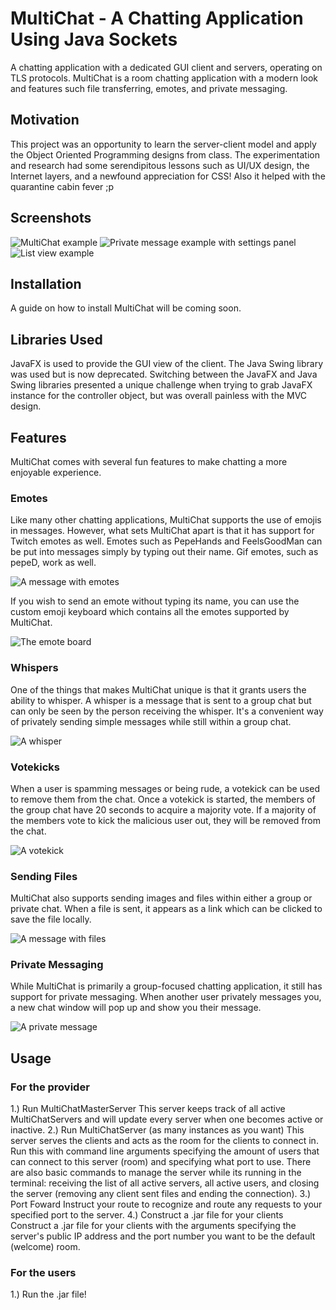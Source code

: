 # MultiChat - A Chatting Application Using Java Sockets
A chatting application with a dedicated GUI client and servers, operating on TLS protocols. MultiChat is a room chatting application with a modern look and features such file transferring, emotes, and private messaging.

## Motivation
This project was an opportunity to learn the server-client model and apply the Object Oriented Programming designs from class. The experimentation and research had some serendipitous lessons such as UI/UX design, the Internet layers, and a newfound appreciation for CSS! Also it helped with the quarantine cabin fever ;p

## Screenshots
![MultiChat example](./images/multichat_example.png)
![Private message example with settings panel](./images/privatemessage-settings-example.png)
![List view example](./images/listview-example.png)

## Installation
A guide on how to install MultiChat will be coming soon. 

## Libraries Used
JavaFX is used to provide the GUI view of the client. The Java Swing library was used but is now deprecated. Switching between the JavaFX and Java Swing libraries presented a unique challenge when trying to grab JavaFX instance for the controller object, but was overall painless with the MVC design.

## Features
MultiChat comes with several fun features to make chatting a more enjoyable experience. 

### Emotes
Like many other chatting applications, MultiChat supports the use of emojis in messages. However, what sets MultiChat apart is that it has support for Twitch emotes as well. Emotes such as PepeHands and FeelsGoodMan can be put into messages simply by typing out their name. Gif emotes, such as pepeD, work as well.

![A message with emotes](./images/emote_message.png)

If you wish to send an emote without typing its name, you can use the custom emoji keyboard which contains all the emotes supported by MultiChat.

![The emote board](./images/emote_board.png)

### Whispers
One of the things that makes MultiChat unique is that it grants users the ability to whisper. A whisper is a message that is sent to a group chat but can only be seen by the person receiving the whisper. It's a convenient way of privately sending simple messages while still within a group chat.

![A whisper](./images/whisper_example.png)

### Votekicks
When a user is spamming messages or being rude, a votekick can be used to remove them from the chat. Once a votekick is started, the members of the group chat have 20 seconds to acquire a majority vote. If a majority of the members vote to kick the malicious user out, they will be removed from the chat. 

![A votekick](./images/kicking_example.png)

### Sending Files
MultiChat also supports sending images and files within either a group or private chat. When a file is sent, it appears as a link which can be clicked to save the file locally.

![A message with files](./images/file_example.png)

### Private Messaging
While MultiChat is primarily a group-focused chatting application, it still has support for private messaging. When another user privately messages you, a new chat window will pop up and show you their message. 

![A private message](./images/pm_example.png)

## Usage

### For the provider
1.) Run MultiChatMasterServer
    This server keeps track of all active MultiChatServers and will update every server when one becomes active or inactive.
2.) Run MultiChatServer (as many instances as you want)
    This server serves the clients and acts as the room for the clients to connect in. Run this with command line arguments specifying the amount of users that can connect to this server (room) and specifying what port to use. There are also basic commands to manage the server while its running in the terminal: receiving the list of all active servers, all active users, and closing the server (removing any client sent files and ending the connection).
3.) Port Foward
    Instruct your route to recognize and route any requests to your specified port to the server.
4.) Construct a .jar file for your clients
    Construct a .jar file for your clients with the arguments specifying the server's public IP address and the port number you want to be the default (welcome) room.

### For the users
1.) Run the .jar file!

